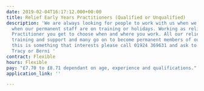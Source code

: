 ```yaml
---
date: 2019-02-04T16:17:12.000+00:00
title: Relief Early Years Practitioners (Qualified or Unqualified)
description: 'We are always looking for people to work with us when we get busy or
  when our permanent staff are on training or holidays. Working as relief Early Years
  Practitioner you get to choose when and where you work. All our relief team receive
  training and support and many go on to become permanent members of our team. If
  this is something that interests please call 01924 369631 and ask to speak to either
  Tracy or Berni '
contract: Flexible
hours: Flexible
pay: "£7.70 to £8.71 dependant on age, experience and qualifications."
application_link: ''

---
```

